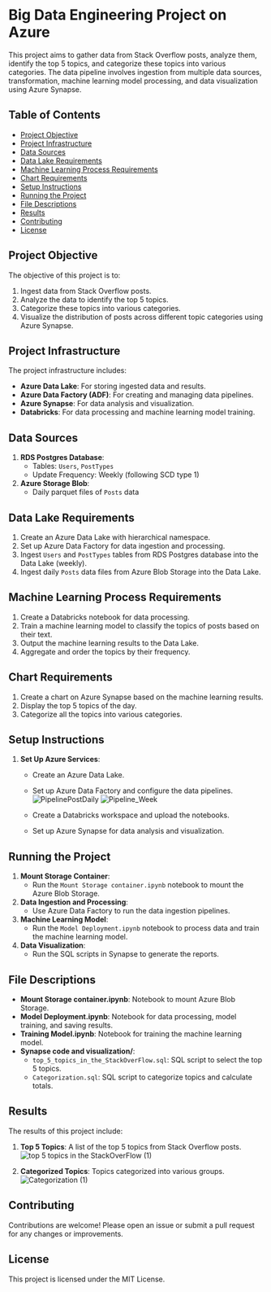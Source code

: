 # Big Data Engineering Project on Azure

This project aims to gather data from Stack Overflow posts, analyze them, identify the top 5 topics, and categorize these topics into various categories. The data pipeline involves ingestion from multiple data sources, transformation, machine learning model processing, and data visualization using Azure Synapse.

## Table of Contents
- [Project Objective](#project-objective)
- [Project Infrastructure](#project-infrastructure)
- [Data Sources](#data-sources)
- [Data Lake Requirements](#data-lake-requirements)
- [Machine Learning Process Requirements](#machine-learning-process-requirements)
- [Chart Requirements](#chart-requirements)
- [Setup Instructions](#setup-instructions)
- [Running the Project](#running-the-project)
- [File Descriptions](#file-descriptions)
- [Results](#results)
- [Contributing](#contributing)
- [License](#license)

## Project Objective
The objective of this project is to:
1. Ingest data from Stack Overflow posts.
2. Analyze the data to identify the top 5 topics.
3. Categorize these topics into various categories.
4. Visualize the distribution of posts across different topic categories using Azure Synapse.

## Project Infrastructure
The project infrastructure includes:
- **Azure Data Lake**: For storing ingested data and results.
- **Azure Data Factory (ADF)**: For creating and managing data pipelines.
- **Azure Synapse**: For data analysis and visualization.
- **Databricks**: For data processing and machine learning model training.

## Data Sources
1. **RDS Postgres Database**:
   - Tables: `Users`, `PostTypes`
   - Update Frequency: Weekly (following SCD type 1)
2. **Azure Storage Blob**:
   - Daily parquet files of `Posts` data

## Data Lake Requirements
1. Create an Azure Data Lake with hierarchical namespace.
2. Set up Azure Data Factory for data ingestion and processing.
3. Ingest `Users` and `PostTypes` tables from RDS Postgres database into the Data Lake (weekly).
4. Ingest daily `Posts` data files from Azure Blob Storage into the Data Lake.

## Machine Learning Process Requirements
1. Create a Databricks notebook for data processing.
2. Train a machine learning model to classify the topics of posts based on their text.
3. Output the machine learning results to the Data Lake.
4. Aggregate and order the topics by their frequency.

## Chart Requirements
1. Create a chart on Azure Synapse based on the machine learning results.
2. Display the top 5 topics of the day.
3. Categorize all the topics into various categories.

## Setup Instructions
1. **Set Up Azure Services**:
   - Create an Azure Data Lake.
   - Set up Azure Data Factory and configure the data pipelines.
      ![PipelinePostDaily](https://github.com/Sultan-Mm/Big-Data-Engineering/assets/109808952/1ba1f951-684b-48c7-b2c3-7be8d86f7531)
      ![Pipeline_Week](https://github.com/Sultan-Mm/Big-Data-Engineering/assets/109808952/cdc04170-2ecc-40c5-ad88-1105c5348b59)

   - Create a Databricks workspace and upload the notebooks.
   - Set up Azure Synapse for data analysis and visualization.


## Running the Project
1. **Mount Storage Container**:
   - Run the `Mount Storage container.ipynb` notebook to mount the Azure Blob Storage.
2. **Data Ingestion and Processing**:
   - Use Azure Data Factory to run the data ingestion pipelines.
3. **Machine Learning Model**:
   - Run the `Model Deployment.ipynb` notebook to process data and train the machine learning model.
4. **Data Visualization**:
   - Run the SQL scripts in Synapse to generate the reports.

## File Descriptions
- **Mount Storage container.ipynb**: Notebook to mount Azure Blob Storage.
- **Model Deployment.ipynb**: Notebook for data processing, model training, and saving results.
- **Training Model.ipynb**: Notebook for training the machine learning model.
- **Synapse code and visualization/**:
  - `top_5_topics_in_the_StackOverFlow.sql`: SQL script to select the top 5 topics.
  - `Categorization.sql`: SQL script to categorize topics and calculate totals.

## Results
The results of this project include:
1. **Top 5 Topics**: A list of the top 5 topics from Stack Overflow posts.
![top 5 topics in the StackOverFlow (1)](https://github.com/Sultan-Mm/Big-Data-Engineering/assets/109808952/296bdbd5-6dde-4b1c-8cda-adafd300901f)

2. **Categorized Topics**: Topics categorized into various groups.
![Categorization (1)](https://github.com/Sultan-Mm/Big-Data-Engineering/assets/109808952/fde9cbcb-8c13-4a41-9d1a-f02588590173)


## Contributing
Contributions are welcome! Please open an issue or submit a pull request for any changes or improvements.

## License
This project is licensed under the MIT License.
